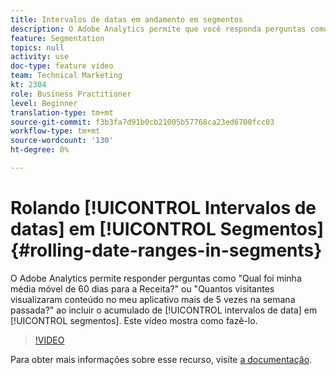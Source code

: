 ```yaml
---
title: Intervalos de datas em andamento em segmentos
description: O Adobe Analytics permite que você responda perguntas como - Qual foi a minha média móvel de 60 dias para a Receita? ou - Quantos visitantes visualizaram conteúdo no meu aplicativo mais de 5 vezes na semana passada? incluindo intervalos de datas flexíveis em segmentos. Este vídeo mostra como fazê-lo.
feature: Segmentation
topics: null
activity: use
doc-type: feature video
team: Technical Marketing
kt: 2304
role: Business Practitioner
level: Beginner
translation-type: tm+mt
source-git-commit: f3b3fa7d91b0cb21005b57768ca23ed6700fcc03
workflow-type: tm+mt
source-wordcount: '130'
ht-degree: 0%

---
```



# Rolando [!UICONTROL Intervalos de datas] em [!UICONTROL Segmentos] {#rolling-date-ranges-in-segments}

O Adobe Analytics permite responder perguntas como &quot;Qual foi minha média móvel de 60 dias para a Receita?&quot; ou &quot;Quantos visitantes visualizaram conteúdo no meu aplicativo mais de 5 vezes na semana passada?&quot; ao incluir o acumulado de [!UICONTROL intervalos de data] em [!UICONTROL segmentos]. Este vídeo mostra como fazê-lo.

>[!VIDEO](https://video.tv.adobe.com/v/25403/?quality=12)

Para obter mais informações sobre esse recurso, visite [a documentação](https://marketing.adobe.com/resources/help/en_US/analytics/segment/index.html?f=seg_build_ui).
